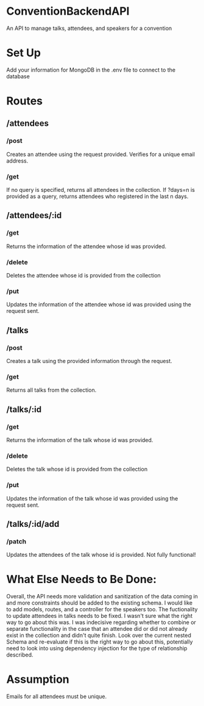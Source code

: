# ConventionBackendAPI
An API to manage talks, attendees, and speakers for a convention

# Set Up
Add your information for MongoDB in the .env file to connect to the database 

# Routes

## /attendees
### /post
Creates an attendee using the request provided. Verifies for a unique email address.

### /get
If no query is specified, returns all attendees in the collection. If ?days=n is provided as a query, returns attendees who registered in the last n days.

## /attendees/:id

### /get
Returns the information of the attendee whose id was provided.

### /delete
Deletes the attendee whose id is provided from the collection

### /put
Updates the information of the attendee whose id was provided using the request sent.

## /talks
### /post
Creates a talk using the provided information through the request.

### /get
Returns all talks from the collection.

## /talks/:id

### /get
Returns the information of the talk whose id was provided.

### /delete
Deletes the talk whose id is provided from the collection

### /put
Updates the information of the talk whose id was provided using the request sent.

## /talks/:id/add
### /patch
Updates the attendees of the talk whose id is provided. Not fully functional!

# What Else Needs to Be Done:
Overall, the API needs more validation and sanitization of the data coming in and more constraints should be added to the existing schema.
I would like to add models, routes, and a controller for the speakers too.
The fuctionality to update attendees in talks needs to be fixed. I wasn't sure what the right way to go about this was. I was indecisive regarding whether to combine or separate functionality in the case that an attendee did or did not already exist in the collection and didn't quite finish. 
Look over the current nested Schema and re-evaluate if this is the right way to go about this, potentially need to look into using dependency injection for the type of relationship described.

# Assumption
Emails for all attendees must be unique.
